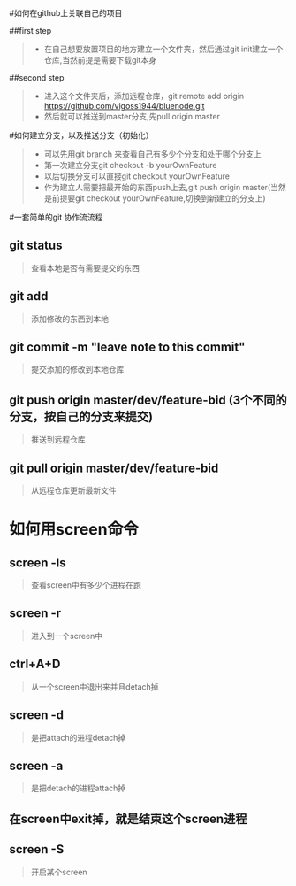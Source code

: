 #如何在github上关联自己的项目

##first step
>* 在自己想要放置项目的地方建立一个文件夹，然后通过git init建立一个仓库,当然前提是需要下载git本身

##second step
>* 进入这个文件夹后，添加远程仓库，git remote add origin https://github.com/vigoss1944/bluenode.git
>* 然后就可以推送到master分支,先pull origin master

#如何建立分支，以及推送分支（初始化）
>* 可以先用git branch 来查看自己有多少个分支和处于哪个分支上
>* 第一次建立分支git checkout -b yourOwnFeature
>* 以后切换分支可以直接git checkout yourOwnFeature
>* 作为建立人需要把最开始的东西push上去,git push origin master(当然是前提要git checkout yourOwnFeature,切换到新建立的分支上)

#一套简单的git 协作流流程

## git status
> 查看本地是否有需要提交的东西

## git add 
> 添加修改的东西到本地

## git commit -m "leave note to this commit"
> 提交添加的修改到本地仓库

## git push origin master/dev/feature-bid (3个不同的分支，按自己的分支来提交)
> 推送到远程仓库

## git pull origin master/dev/feature-bid
> 从远程仓库更新最新文件 

# 如何用screen命令

## screen -ls
> 查看screen中有多少个进程在跑

## screen -r 
> 进入到一个screen中

## ctrl+A+D
> 从一个screen中退出来并且detach掉

## screen -d
> 是把attach的进程detach掉

## screen -a
> 是把detach的进程attach掉

## 在screen中exit掉，就是结束这个screen进程

## screen -S
> 开启某个screen
